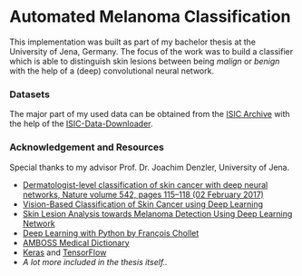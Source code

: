 # Automated Melanoma Classification

This implementation was built as part of my bachelor thesis at the University of Jena, Germany. The focus of the work was to build a classifier which is able to distinguish skin lesions between being *malign* or *benign* with the help of a (deep) convolutional neural network.


### Datasets

The major part of my used data can be obtained from the [ISIC Archive](https://isic-archive.com/) with the help of the [ISIC-Data-Downloader](https://github.com/vgupta-ai/ISIC-Dataset-Downloader).


### Acknowledgement and Resources

Special thanks to my advisor Prof. Dr. Joachim Denzler, University of Jena.

* [Dermatologist-level classification of skin cancer with deep neural networks, Nature volume 542, pages 115–118 (02 February 2017)](https://www.nature.com/articles/nature21056)
* [Vision-Based Classification of Skin Cancer using Deep Learning](http://web.stanford.edu/%7Ekalouche/docs/Vision_Based_Classification_of_Skin_Cancer_using_Deep_Learning_(Kalouche).pdf)
* [Skin Lesion Analysis towards Melanoma Detection Using Deep Learning Network](https://arxiv.org/pdf/1703.00577.pdf)
* [Deep Learning with Python by François Chollet](https://www.manning.com/books/deep-learning-with-python)
* [AMBOSS Medical Dictionary](https://www.amboss.com/us/)
* [Keras](https://keras.io) and [TensorFlow](https://www.tensorflow.org)
* *A lot more included in the thesis itself..*
